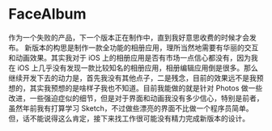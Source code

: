 # FaceAlbum
作为一个失败的产品，下一个版本正在制作中，直到我好意思收费的时候才会发布。
新版本的构思是制作一款全功能的相册应用，理所当然地需要有华丽的交互和动画效果。其实我对于 iOS 上的相册应用是否有市场一点信心都没有，因为我在 iOS 上几乎没有发现一款比较知名的相册应用，相册编辑应用倒是很多。那么继续开发下去的动力是，首先我没有其他点子，二是残念，目前的效果远不是我预想的，其实我预想的是啥样子我也不知道。目前我能做的就是针对 Photos 做一些改进，一些强迫症似的细节，但是对于界面和动画我没有多少信心，特别是前者，虽然年前我有打算学习 Sketch，不过做些漂亮的界面不比做一个程序员简单。
但，话不能说得这么肯定，接下来找工作很可能没有精力完成新版本的设计。
